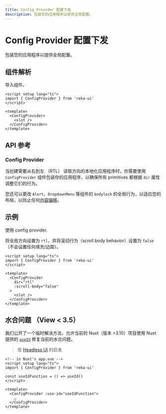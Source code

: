 ```yaml
---
title: Config Provider 配置下发
description: 包装您的应用程序以提供全局配置。
---
```


# Config Provider 配置下发

<Description>
包装您的应用程序以提供全局配置。
</Description>

<Highlights
  :features="[
    '使所有 primitives 都能继承全局读取方向。',
    '允许在设置主体锁定时更改滚动主体的行为。',
    '更多控件可防止布局偏移。',
  ]"
/>

## 组件解析

导入组件。

```vue
<script setup lang="ts">
import { ConfigProvider } from 'reka-ui'
</script>

<template>
  <ConfigProvider>
    <slot />
  </ConfigProvider>
</template>
```

## API 参考

### Config Provider

当创建需要从右到左 （RTL） 读取方向的本地化应用程序时，你需要使用 `ConfigProvider` 组件包装你的应用程序，以确保所有 primitives 都根据 `dir` 属性调整它们的行为。

您还可以更改 `Alert`、`DropdownMenu` 等组件的 `bodylock` 的全局行为，以适应您的布局，以防止任何[内容偏移](https://github.com/unovue/radix-vue/issues/385)。

<!-- @include: @/zh/meta/ConfigProvider.md -->

## 示例

使用 config provider.

将全局方向设置为 `rtl`，并将滚动行为（scroll body behavior）设置为 `false`（不会设置任何填充/边距）。

```vue
<script setup lang="ts">
import { ConfigProvider } from 'reka-ui'
</script>

<template>
  <ConfigProvider
    dir="rtl"
    :scroll-body="false"
  >
    <slot />
  </ConfigProvider>
</template>
```

## 水合问题 （View < 3.5）

我们公开了一个临时解决方法，允许当前的 Nuxt（版本 >3.10）项目使用 Nuxt 提供的 [`useId`](https://nuxt.com/docs/api/composables/use-id) 修复当前的水合问题。

> 受 [Headless UI](https://github.com/tailwindlabs/headlessui/pull/2959) 的启发

 ```vue
 <!-- in Nuxt's app.vue -->
<script setup lang="ts">
import { ConfigProvider } from 'reka-ui'

const useIdFunction = () => useId()
</script>

<template>
   <ConfigProvider :use-id="useIdFunction">
     …
   </ConfigProvider>
</template>
```

